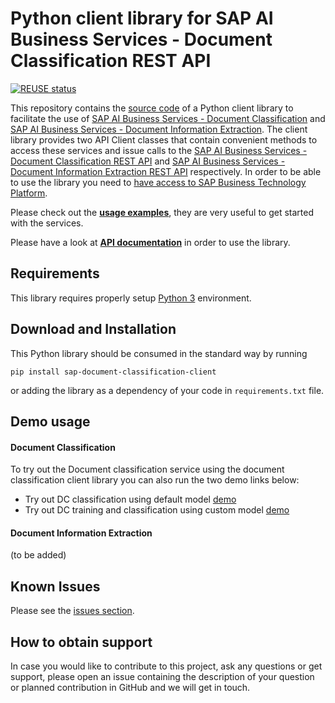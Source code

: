 <!--
SPDX-FileCopyrightText: 2020 2019-2020 SAP SE

SPDX-License-Identifier: Apache-2.0
-->

# Python client library for SAP AI Business Services - Document Classification REST API

[![REUSE status](https://api.reuse.software/badge/github.com/SAP/document-classification-client)](https://api.reuse.software/info/github.com/SAP/document-classification-client)

This repository contains the [source code](sap_business_document_processing) of a Python client library to facilitate the use of [SAP AI Business Services - Document Classification](https://help.sap.com/dc) and [SAP AI Business Services - Document Information Extraction](https://help.sap.com/dox). The client library provides two API Client classes that contain convenient methods to access these services and issue calls to the [SAP AI Business Services - Document Classification REST API](https://help.sap.com/viewer/ca60cd2ed44f4261a3ae500234c46f37/SHIP/en-US/c1045a561faf4ba0ae2b0e7713f5e6c4.html) and [SAP AI Business Services - Document Information Extraction REST API](https://help.sap.com/viewer/5fa7265b9ff64d73bac7cec61ee55ae6/SHIP/en-US/ded7d34e60f1422ba2e04e892a7f0e25.html) respectively. In order to be able to use the library you need to [have access to SAP Business Technology Platform](https://www.sap.com/products/cloud-platform/get-started.html).

Please check out the [**usage examples**](./examples), they are very useful to get started with the services.

Please have a look at [**API documentation**](./API.md) in order to use the library.

## Requirements

This library requires properly setup [Python 3](https://www.python.org/downloads/) environment.

## Download and Installation

This Python library should be consumed in the standard way by running

```pip install sap-document-classification-client```

or adding the library as a dependency of your code in `requirements.txt` file.

## Demo usage

#### Document Classification
To try out the Document classification service using the document classification client
library you can also run the two demo links below:
* Try out DC classification using default model [demo](https://mybinder.org/v2/gh/SAP/business-document-processing/main?filepath=examples%2Fdocument_classification_examples%2Fclassification_default_model.ipynb)
* Try out DC training and classification using custom model [demo](https://mybinder.org/v2/gh/SAP/business-document-processing/main?filepath=examples%2Fdocument_classification_examples%2Ftrain_and_evaluate_custom_model.ipynb)

#### Document Information Extraction
(to be added)

## Known Issues

Please see the [issues section](https://github.com/SAP/document-classification-client/issues).

## How to obtain support

In case you would like to contribute to this project, ask any questions or get support, please open an issue containing the description of your question or planned contribution in GitHub and we will get in touch.

